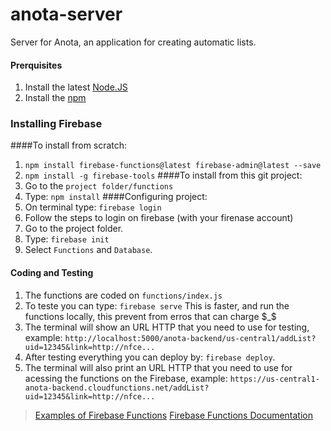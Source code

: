 # anota-server
Server for Anota, an application for creating automatic lists.

#### Prerquisites
1. Install the latest [Node.JS](https://nodejs.org/en/)
2. Install the [npm](https://www.npmjs.com)

### Installing Firebase
####To install from scratch:
1. `npm install firebase-functions@latest firebase-admin@latest --save`
2. `npm install -g firebase-tools`
####To install from this git project:
1. Go to the `project folder/functions`
2. Type: `npm install`
####Configuring project:
1. On terminal type: `firebase login`
2. Follow the steps to login on firebase (with your firenase account)
3. Go to the project folder.
4. Type: `firebase init`
5. Select `Functions` and `Database`.

#### Coding and Testing
1. The functions are coded on `functions/index.js`
2. To teste you can type: `firebase serve`
This is faster, and run the functions locally, this prevent from erros that can charge \$_$
3. The terminal will show an URL HTTP that you need to use for testing, example:
`http://localhost:5000/anota-backend/us-central1/addList?uid=12345&link=http://nfce...`
4. After testing everything you can deploy by: `firebase deploy`.
5. The terminal will also print an URL HTTP that you need to use for acessing the functions on the Firebase, example:
`https://us-central1-anota-backend.cloudfunctions.net/addList?uid=12345&link=http://nfce...`

> [Examples of Firebase Functions](https://github.com/firebase/functions-samples)
> [Firebase Functions Documentation](https://firebase.google.com/docs/functions/)






